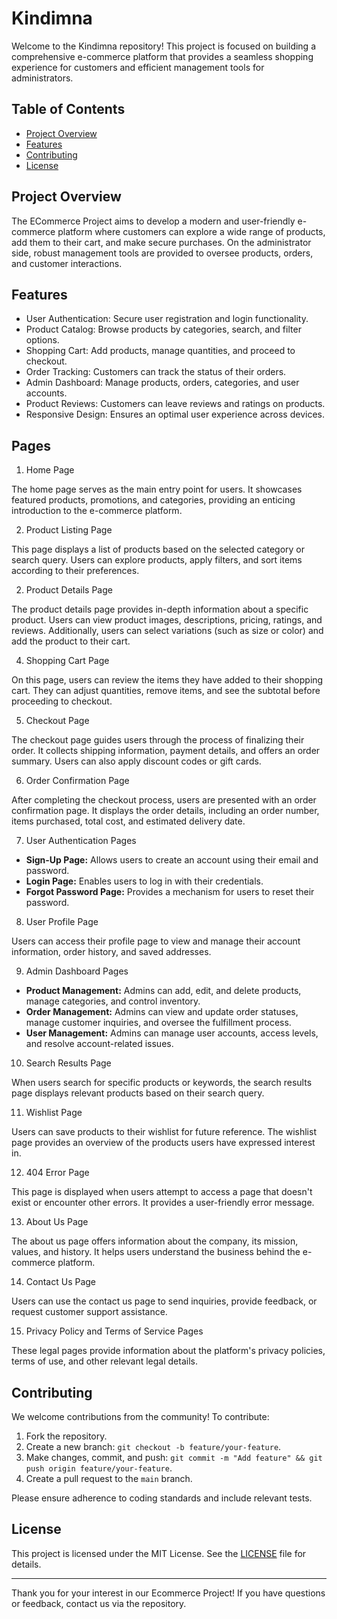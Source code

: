 # Kindimna

Welcome to the Kindimna repository! This project is focused on building a comprehensive e-commerce platform that provides a seamless shopping experience for customers and efficient management tools for administrators.

## Table of Contents

- [Project Overview](#project-overview)
- [Features](#features)
- [Contributing](#contributing)
- [License](#license)

## Project Overview

The ECommerce Project aims to develop a modern and user-friendly e-commerce platform where customers can explore a wide range of products, add them to their cart, and make secure purchases. On the administrator side, robust management tools are provided to oversee products, orders, and customer interactions.

## Features

- User Authentication: Secure user registration and login functionality.
- Product Catalog: Browse products by categories, search, and filter options.
- Shopping Cart: Add products, manage quantities, and proceed to checkout.
- Order Tracking: Customers can track the status of their orders.
- Admin Dashboard: Manage products, orders, categories, and user accounts.
- Product Reviews: Customers can leave reviews and ratings on products.
- Responsive Design: Ensures an optimal user experience across devices.

## Pages

1. Home Page

The home page serves as the main entry point for users. It showcases featured products, promotions, and categories, providing an enticing introduction to the e-commerce platform.

2.  Product Listing Page

This page displays a list of products based on the selected category or search query. Users can explore products, apply filters, and sort items according to their preferences.

2. Product Details Page

The product details page provides in-depth information about a specific product. Users can view product images, descriptions, pricing, ratings, and reviews. Additionally, users can select variations (such as size or color) and add the product to their cart.

4.  Shopping Cart Page

On this page, users can review the items they have added to their shopping cart. They can adjust quantities, remove items, and see the subtotal before proceeding to checkout.

5.  Checkout Page

The checkout page guides users through the process of finalizing their order. It collects shipping information, payment details, and offers an order summary. Users can also apply discount codes or gift cards.

6. Order Confirmation Page

After completing the checkout process, users are presented with an order confirmation page. It displays the order details, including an order number, items purchased, total cost, and estimated delivery date.

7. User Authentication Pages

- **Sign-Up Page:** Allows users to create an account using their email and password.
- **Login Page:** Enables users to log in with their credentials.
- **Forgot Password Page:** Provides a mechanism for users to reset their password.

8.  User Profile Page

Users can access their profile page to view and manage their account information, order history, and saved addresses.

9. Admin Dashboard Pages

- **Product Management:** Admins can add, edit, and delete products, manage categories, and control inventory.
- **Order Management:** Admins can view and update order statuses, manage customer inquiries, and oversee the fulfillment process.
- **User Management:** Admins can manage user accounts, access levels, and resolve account-related issues.

10. Search Results Page

When users search for specific products or keywords, the search results page displays relevant products based on their search query.

11. Wishlist Page

Users can save products to their wishlist for future reference. The wishlist page provides an overview of the products users have expressed interest in.

12. 404 Error Page

This page is displayed when users attempt to access a page that doesn't exist or encounter other errors. It provides a user-friendly error message.

13. About Us Page

The about us page offers information about the company, its mission, values, and history. It helps users understand the business behind the e-commerce platform.

14. Contact Us Page

Users can use the contact us page to send inquiries, provide feedback, or request customer support assistance.

15. Privacy Policy and Terms of Service Pages

These legal pages provide information about the platform's privacy policies, terms of use, and other relevant legal details.


## Contributing

We welcome contributions from the community! To contribute:

1. Fork the repository.
2. Create a new branch: `git checkout -b feature/your-feature`.
3. Make changes, commit, and push: `git commit -m "Add feature" && git push origin feature/your-feature`.
4. Create a pull request to the `main` branch.

Please ensure adherence to coding standards and include relevant tests.

## License

This project is licensed under the MIT License. See the [LICENSE](LICENSE) file for details.

---

Thank you for your interest in our Ecommerce Project! If you have questions or feedback, contact us via the repository.
